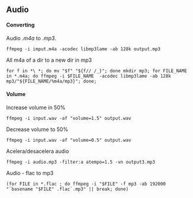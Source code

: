 Audio
-----


#### Converting

Audio *.m4a* to *.mp3*.

```
ffmpeg -i imput.m4a -acodec libmp3lame -ab 128k output.mp3
```


All m4a of a dir to a new dir in mp3

```
for f in *\ *; do mv "$f" "${f// /_}"; done mkdir mp3; for FILE_NAME in *.m4a; do ffmpeg -i $FILE_NAME  -acodec libmp3lame -ab 128k mp3/"${FILE_NAME/%m4a/mp3}"; done;
```

#### Volume

Increase volume in 50%
```
ffmpeg -i input.wav -af "volume=1.5" output.wav
```

Decrease volume to 50%
```
ffmpeg -i input.wav -af "volume=0.5" output.wav
```

Acelera/desacelera audio
```
ffmpeg -i audio.mp3 -filter:a atempo=1.5 -vn output3.mp3
```

Audio - flac to mp3
```
(for FILE in *.flac ; do ffmpeg -i "$FILE" -f mp3 -ab 192000 "`basename "$FILE" .flac`.mp3" || break; done)
```

